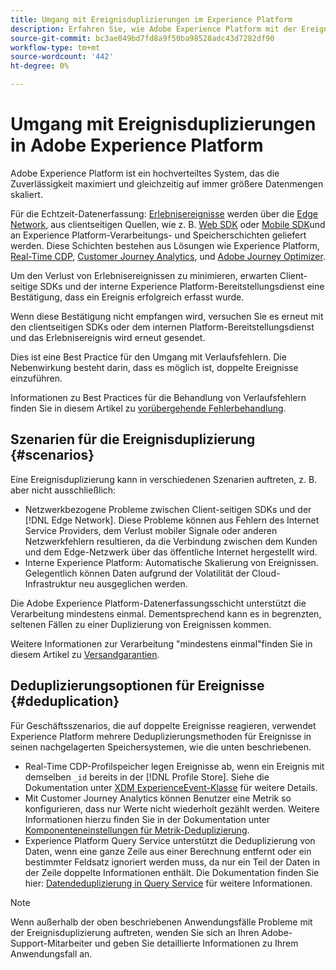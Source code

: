```yaml
---
title: Umgang mit Ereignisduplizierungen im Experience Platform
description: Erfahren Sie, wie Adobe Experience Platform mit der Ereignisduplizierung umgeht
source-git-commit: bc3ae849bd7fd8a9f50ba98528adc43d7282df90
workflow-type: tm+mt
source-wordcount: '442'
ht-degree: 0%

---
```



# Umgang mit Ereignisduplizierungen in Adobe Experience Platform

Adobe Experience Platform ist ein hochverteiltes System, das die Zuverlässigkeit maximiert und gleichzeitig auf immer größere Datenmengen skaliert.

Für die Echtzeit-Datenerfassung: [Erlebnisereignisse](../xdm/classes/experienceevent.md) werden über die [Edge Network](../web-sdk/home.md#edge-network), aus clientseitigen Quellen, wie z. B. [Web SDK](../web-sdk/home.md) oder [Mobile SDK](https://developer.adobe.com/client-sdks/home/)und an Experience Platform-Verarbeitungs- und Speicherschichten geliefert werden. Diese Schichten bestehen aus Lösungen wie Experience Platform, [Real-Time CDP](../rtcdp/home.md), [Customer Journey Analytics](https://experienceleague.adobe.com/docs/analytics-platform/using/cja-overview/cja-overview.html?lang=de), und [Adobe Journey Optimizer](https://experienceleague.adobe.com/docs/journey-optimizer/using/ajo-home.html?lang=de).

Um den Verlust von Erlebnisereignissen zu minimieren, erwarten Client-seitige SDKs und der interne Experience Platform-Bereitstellungsdienst eine Bestätigung, dass ein Ereignis erfolgreich erfasst wurde.

Wenn diese Bestätigung nicht empfangen wird, versuchen Sie es erneut mit den clientseitigen SDKs oder dem internen Platform-Bereitstellungsdienst und das Erlebnisereignis wird erneut gesendet.

Dies ist eine Best Practice für den Umgang mit Verlaufsfehlern. Die Nebenwirkung besteht darin, dass es möglich ist, doppelte Ereignisse einzuführen.

Informationen zu Best Practices für die Behandlung von Verlaufsfehlern finden Sie in diesem Artikel zu [vorübergehende Fehlerbehandlung](https://learn.microsoft.com/en-us/azure/architecture/best-practices/transient-faults).

## Szenarien für die Ereignisduplizierung {#scenarios}

Eine Ereignisduplizierung kann in verschiedenen Szenarien auftreten, z. B. aber nicht ausschließlich:

* Netzwerkbezogene Probleme zwischen Client-seitigen SDKs und der [!DNL Edge Network]. Diese Probleme können aus Fehlern des Internet Service Providers, dem Verlust mobiler Signale oder anderen Netzwerkfehlern resultieren, da die Verbindung zwischen dem Kunden und dem Edge-Netzwerk über das öffentliche Internet hergestellt wird.
* Interne Experience Platform: Automatische Skalierung von Ereignissen. Gelegentlich können Daten aufgrund der Volatilität der Cloud-Infrastruktur neu ausgeglichen werden.

Die Adobe Experience Platform-Datenerfassungsschicht unterstützt die Verarbeitung mindestens einmal. Dementsprechend kann es in begrenzten, seltenen Fällen zu einer Duplizierung von Ereignissen kommen.

Weitere Informationen zur Verarbeitung &quot;mindestens einmal&quot;finden Sie in diesem Artikel zu [Versandgarantien](https://docs.confluent.io/kafka/design/delivery-semantics.html).

## Deduplizierungsoptionen für Ereignisse {#deduplication}

Für Geschäftsszenarios, die auf doppelte Ereignisse reagieren, verwendet Experience Platform mehrere Deduplizierungsmethoden für Ereignisse in seinen nachgelagerten Speichersystemen, wie die unten beschriebenen.

* Real-Time CDP-Profilspeicher legen Ereignisse ab, wenn ein Ereignis mit demselben `_id` bereits in der [!DNL Profile Store]. Siehe die Dokumentation unter [XDM ExperienceEvent-Klasse](../xdm/classes/experienceevent.md) für weitere Details.
* Mit Customer Journey Analytics können Benutzer eine Metrik so konfigurieren, dass nur Werte nicht wiederholt gezählt werden. Weitere Informationen hierzu finden Sie in der Dokumentation unter [Komponenteneinstellungen für Metrik-Deduplizierung](https://experienceleague.adobe.com/docs/analytics-platform/using/cja-dataviews/component-settings/metric-deduplication.html?lang=de).
* Experience Platform Query Service unterstützt die Deduplizierung von Daten, wenn eine ganze Zeile aus einer Berechnung entfernt oder ein bestimmter Feldsatz ignoriert werden muss, da nur ein Teil der Daten in der Zeile doppelte Informationen enthält. Die Dokumentation finden Sie hier: [Datendeduplizierung in Query Service](../query-service/key-concepts/deduplication.md) für weitere Informationen.

>[!NOTE]
>
>Wenn außerhalb der oben beschriebenen Anwendungsfälle Probleme mit der Ereignisduplizierung auftreten, wenden Sie sich an Ihren Adobe-Support-Mitarbeiter und geben Sie detaillierte Informationen zu Ihrem Anwendungsfall an.